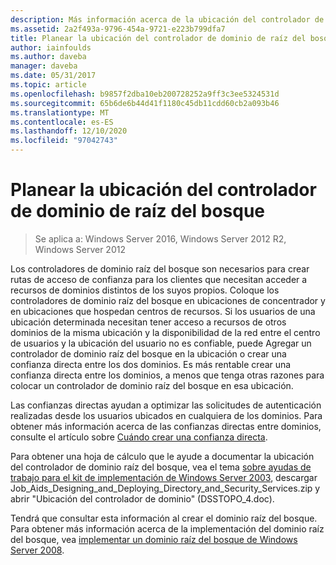```yaml
---
description: Más información acerca de la ubicación del controlador de dominio raíz del bosque de planeación
ms.assetid: 2a2f493a-9796-454a-9721-e223b799dfa7
title: Planear la ubicación del controlador de dominio de raíz del bosque
author: iainfoulds
ms.author: daveba
manager: daveba
ms.date: 05/31/2017
ms.topic: article
ms.openlocfilehash: b9857f2dba10eb200728252a9ff3c3ee5324531d
ms.sourcegitcommit: 65b6de6b44d41f1180c45db11cdd60cb2a093b46
ms.translationtype: MT
ms.contentlocale: es-ES
ms.lasthandoff: 12/10/2020
ms.locfileid: "97042743"
---
```

# <a name="planning-forest-root-domain-controller-placement"></a>Planear la ubicación del controlador de dominio de raíz del bosque

> Se aplica a: Windows Server 2016, Windows Server 2012 R2, Windows Server 2012

Los controladores de dominio raíz del bosque son necesarios para crear rutas de acceso de confianza para los clientes que necesitan acceder a recursos de dominios distintos de los suyos propios. Coloque los controladores de dominio raíz del bosque en ubicaciones de concentrador y en ubicaciones que hospedan centros de recursos. Si los usuarios de una ubicación determinada necesitan tener acceso a recursos de otros dominios de la misma ubicación y la disponibilidad de la red entre el centro de usuarios y la ubicación del usuario no es confiable, puede Agregar un controlador de dominio raíz del bosque en la ubicación o crear una confianza directa entre los dos dominios. Es más rentable crear una confianza directa entre los dominios, a menos que tenga otras razones para colocar un controlador de dominio raíz del bosque en esa ubicación.

Las confianzas directas ayudan a optimizar las solicitudes de autenticación realizadas desde los usuarios ubicados en cualquiera de los dominios. Para obtener más información acerca de las confianzas directas entre dominios, consulte el artículo sobre [Cuándo crear una confianza directa](/previous-versions/windows/it-pro/windows-server-2008-r2-and-2008/cc754538(v=ws.11)).

Para obtener una hoja de cálculo que le ayude a documentar la ubicación del controlador de dominio raíz del bosque, vea el tema [sobre ayudas de trabajo para el kit de implementación de Windows Server 2003](https://microsoft.com/download/details.aspx?id=9608), descargar Job_Aids_Designing_and_Deploying_Directory_and_Security_Services.zip y abrir "Ubicación del controlador de dominio" (DSSTOPO_4.doc).

Tendrá que consultar esta información al crear el dominio raíz del bosque. Para obtener más información acerca de la implementación del dominio raíz del bosque, vea [implementar un dominio raíz del bosque de Windows Server 2008](/previous-versions/windows/it-pro/windows-server-2008-r2-and-2008/cc731174(v=ws.10)).
